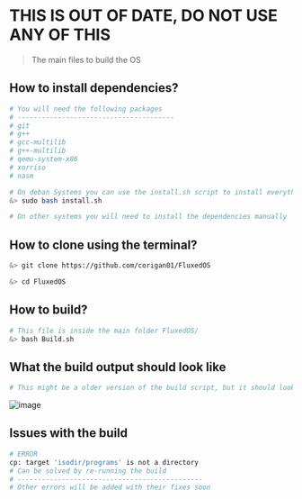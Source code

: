 # THIS IS OUT OF DATE, DO NOT USE ANY OF THIS
> The main files to build the OS

## How to install dependencies? 
```bash
# You will need the following packages
# ---------------------------------------
# git
# g++
# gcc-multilib
# g++-multilib
# qemu-system-x86
# xorriso
# nasm

# On deban Systems you can use the install.sh script to install everything
&> sudo bash install.sh

# On other systems you will need to install the dependencies manually 
```

## How to clone using the terminal?
```bash
&> git clone https://github.com/corigan01/FluxedOS

&> cd FluxedOS
```

## How to build?
```bash
# This file is inside the main folder FluxedOS/
&> bash Build.sh
```

## What the build output should look like
```bash
# This might be a older version of the build script, but it should look close to what you see. 
```

![image](https://user-images.githubusercontent.com/33582457/117325213-1f457c00-ae56-11eb-9cfb-dcd36231134f.png)

## Issues with the build
```bash
# ERROR
cp: target 'isodir/programs' is not a directory
# Can be solved by re-running the build 
# ----------------------------------------------
# Other errors will be added with their fixes soon
```
